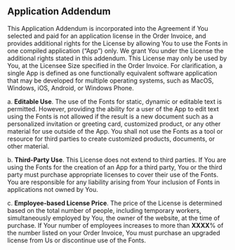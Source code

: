 ## Application Addendum

This Application Addendum is incorporated into the Agreement if You selected and paid for an application license in the Order Invoice, and provides additional rights for the License by allowing You to use the Fonts in one compiled application (“App”) only. We grant You under the License the additional rights stated in this addendum. This License may only be used by You, at the Licensee Size specified in the Order Invoice. For clarification, a single App is defined as one functionally equivalent software application that may be developed for multiple operating systems, such as MacOS, Windows, iOS, Android, or Windows Phone.

a\. **Editable Use**. The use of the Fonts for static, dynamic or editable text is permitted. However, providing the ability for a user of the App to edit text using the Fonts is not allowed if the result is a new document such as a personalized invitation or greeting card, customized product, or any other material for use outside of the App. You shall not use the Fonts as a tool or resource for third parties to create customized products, documents, or other material.

b\. **Third-Party Use**. This License does not extend to third parties. If You are using the Fonts for the creation of an App for a third party, You or the third party must purchase appropriate licenses to cover their use of the Fonts. You are responsible for any liability arising from Your inclusion of Fonts in applications not owned by You.

c\. **Employee-based License Price**. The price of the License is determined based on the total number of people, including temporary workers, simultaneously employed by You, the owner of the website, at the time of purchase. If Your number of employees increases to more than **XXXX**% of the number listed on your Order Invoice, You must purchase an upgraded license from Us or discontinue use of the Fonts.